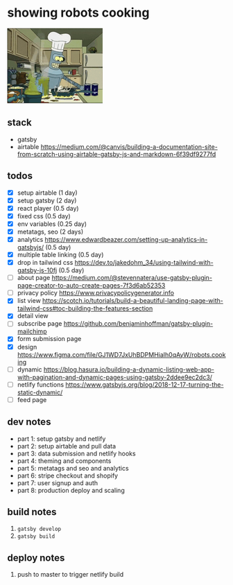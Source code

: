 # showing robots cooking

![bender](bender.gif)


## stack 

* gatsby
* airtable https://medium.com/@canvis/building-a-documentation-site-from-scratch-using-airtable-gatsby-js-and-markdown-6f39df9277fd

## todos

- [x] setup airtable (1 day)
- [x] setup gatsby (2 day)
- [x] react player (0.5 day)
- [x] fixed css (0.5 day)
- [x] env variables (0.25 day)
- [x] metatags, seo (2 days)
- [x] analytics https://www.edwardbeazer.com/setting-up-analytics-in-gatsbyjs/ (0.5 day)
- [x] multiple table linking (0.5 day)
- [x] drop in tailwind css https://dev.to/jakedohm_34/using-tailwind-with-gatsby-js-10fj (0.5 day)
- [ ] about page https://medium.com/@stevennatera/use-gatsby-plugin-page-creator-to-auto-create-pages-7f3d6ab52353
- [ ] privacy policy https://www.privacypolicygenerator.info
- [x] list view https://scotch.io/tutorials/build-a-beautiful-landing-page-with-tailwind-css#toc-building-the-features-section
- [x] detail view
- [ ] subscribe page https://github.com/benjaminhoffman/gatsby-plugin-mailchimp
- [x] form submission page
- [x] design https://www.figma.com/file/GJ1WD7JxUhBDPMHiaIh0qAyW/robots.cooking
- [ ] dynamic https://blog.hasura.io/building-a-dynamic-listing-web-app-with-pagination-and-dynamic-pages-using-gatsby-2ddee9ec2dc3/
- [ ] netlify functions https://www.gatsbyjs.org/blog/2018-12-17-turning-the-static-dynamic/
- [ ] feed page

## dev notes

- part 1: setup gatsby and netlify
- part 2: setup airtable and pull data
- part 3: data submission and netlify hooks
- part 4: theming and components
- part 5: metatags and seo and analytics
- part 6: stripe checkout and shopify
- part 7: user signup and auth
- part 8: production deploy and scaling

## build notes

1. `gatsby develop`
2. `gatsby build`

## deploy notes

1. push to master to trigger netlify build